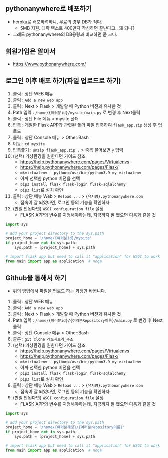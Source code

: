 ## pythonanywhere로 배포하기
- heroku로 배포하려하니, 무료의 경우 DB가 적다.
    - 5MB 지원. 대략 텍스트 400만자 작성하면 끝난다고.. 꽤 되나?
- 그래도 pythonanywhere의 DB용량과 비교하면 좀 크다.

## 회원가입은 알아서
- https://www.pythonanywhere.com/

## 로그인 이후 배포 하기(파일 업로드로 하기)
1. 클릭 : 상단 WEB 메뉴
2. 클릭 : `Add a new web app` 
3. 클릭 : Next > Flask > 개발할 때 Python 버전과 유사한 것
4. Path 입력 : `/home/{여러분id}/mysite/main.py` 로 변경 후 Next클릭
5. 클릭 : 상단 File 메뉴 > mysite 폴더
6. 압축 : 개발한 Flask APP과 관련된 폴더 파일 압축하여 `flask_app.zip` 생성 후 업로드
7. 클릭 : 상단 Console 메뉴 > Other:Bash
8. 이동 : `cd mysite`
9. 압축풀기 : `unzip flask_app.zip .` > 중복 물어보면 `y` 입력
10. (선택) 가상환경을 원한다면 가이드 참조
    - https://help.pythonanywhere.com/pages/Virtualenvs
    - https://help.pythonanywhere.com/pages/Flask/
    - `mkvirtualenv --python=/usr/bin/python3.9 my-virtualenv`
    - 아까 선택한 python 버전을 선택
    - `pip3 install flask flask-login flask-sqlalchemy`
    - `pip3 list`로 설치 확인
11. 클릭 : 상단 메뉴 Web > `Reload ...` > `{유저명}.pythonanywhere.com`
    - 접속이 잘 되었다면, 로그인 등의 기능을 확인하자
12. (만일 안된다면) `WSGI configuration file` 설정
    - FLASK APP의 변수를 지정해야하는데, 지금까지 잘 했으면 다음과 같을 것
```python
import sys

# add your project directory to the sys.path
project_home = '/home/{여러분id}/mysite'
if project_home not in sys.path:
    sys.path = [project_home] + sys.path

# import flask app but need to call it "application" for WSGI to work
from main import app as application  # noqa
```

## Github을 통해서 하기
- 위의 방법에서 파일을 업로드 하는 과정만 바뀝니다.
1. 클릭 : 상단 WEB 메뉴
2. 클릭 : `Add a new web app` 
3. 클릭 : Next > Flask > 개발할 때 Python 버전과 유사한 것
4. Path 입력 : `/home/{여러분id}/{여러분Repository이름}/main.py` 로 변경 후 Next클릭
5. 클릭 : 상단 Console 메뉴 > Other:Bash
6. 클론 : `git clone 레포지토리_주소`
7. (선택) 가상환경을 원한다면 가이드 참조
    - https://help.pythonanywhere.com/pages/Virtualenvs
    - https://help.pythonanywhere.com/pages/Flask/
    - `mkvirtualenv --python=/usr/bin/python3.9 my-virtualenv`
    - 아까 선택한 python 버전을 선택
    - `pip3 install flask flask-login flask-sqlalchemy`
    - `pip3 list`로 설치 확인
8. 클릭 : 상단 메뉴 Web > `Reload ...` > `{유저명}.pythonanywhere.com`
    - 접속이 잘 되었다면, 로그인 등의 기능을 확인하자
9. (만일 안된다면) `WSGI configuration file` 설정
    - FLASK APP의 변수를 지정해야하는데, 지금까지 잘 했으면 다음과 같을 것

```python
import sys

# add your project directory to the sys.path
project_home = '/home/{여러분계정}/{여러분repository이름}'
if project_home not in sys.path:
    sys.path = [project_home] + sys.path

# import flask app but need to call it "application" for WSGI to work
from main import app as application  # noqa
```